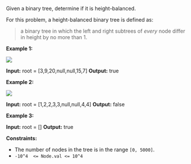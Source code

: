 
Given a binary tree, determine if it is height-balanced.

For this problem, a height-balanced binary tree is defined as:

> a binary tree in which the left and right subtrees of  _every_  node differ in height by no more than 1.

**Example 1:**

![](https://assets.leetcode.com/uploads/2020/10/06/balance_1.jpg)

**Input:** root = [3,9,20,null,null,15,7]
**Output:** true

**Example 2:**

![](https://assets.leetcode.com/uploads/2020/10/06/balance_2.jpg)

**Input:** root = [1,2,2,3,3,null,null,4,4]
**Output:** false

**Example 3:**

**Input:** root = []
**Output:** true

**Constraints:**

-   The number of nodes in the tree is in the range  `[0, 5000]`.
-   `-10^4  <= Node.val <= 10^4`